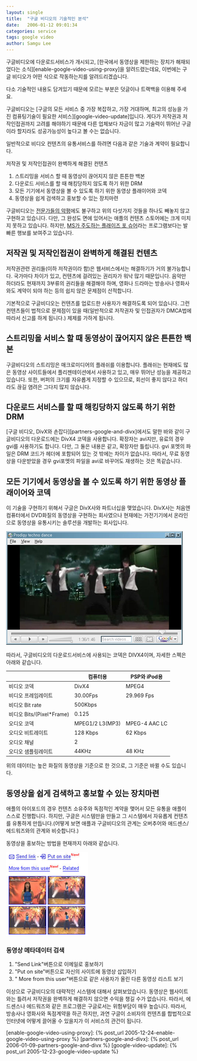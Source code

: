 ```yaml
---
layout: single
title:  "구글 비디오의 기술적인 분석"
date:   2006-01-12 09:01:34
categories: service
tags: google video
author: Samgu Lee
---
```

구글비디오에 다운로드서비스가 개시되고, [한국에서 동영상을 제한하는 장치가 해재되었다는 소식][enable-google-video-using-proxy]을 알려드렸는데요, 이번에는 구글 비디오가 어떤 식으로 작동하는지를 알려드리겠습니다.

다소 기술적인 내용도 담겨있기 때문에 모르는 부분은 덧글이나 트랙백을 이용해 주세요.

구글비디오는 [구글의 모든 서비스 중 가장 복잡하고, 가장 거대하며, 최고의 성능을 가진 컴퓨팅기술이 필요한 서비스][google-video-update]입니다. 게다가 저작권과 저작인접권까지 고려를 해야하기 때문에 다른 업체보다 자금이 많고 기술력이 뛰어난 구글이라 할지라도 성공가능성이 높다고 볼 수는 없습니다.

일반적으로 비디오 컨텐츠의 유통서비스를 하려면 다음과 같은 기술과 계약이 필요합니다.

저작권 및 저작인접권이 완벽하게 해결된 컨텐츠

1. 스트리밍을 서비스 할 때 동영상이 끊어지지 않은 튼튼한 백본
2. 다운로드 서비스를 할 때 해킹당하지 않도록 하기 위한 DRM
3. 모든 기기에서 동영상을 볼 수 있도록 하기 위한 동영상 플래이어와 코덱
4. 동영상을 쉽게 검색하고 홍보할 수 있는 장치마련

구글비디오는 [전문가들의 악평](http://news.empas.com/show.tsp/cp_my/20060112n04096)에도 불구하고 위의 다섯가지 것들을 하나도 빼놓지 않고 구현하고 있습니다. 다만, 그 완성도 면에 있어서는 애플의 컨텐츠 스토어에는 크게 미치지 못하고 있습니다. 하지만, [MS가 주도하는 플래이즈 포 슈어](http://www.playsforsure.com/)라는 프로그램보다는 발빠른 행보를 보여주고 있습니다.

## 저작권 및 저작인접권이 완벽하게 해결된 컨텐츠

저작권관련 권리들(이하 저작권이라 함)은 웹서비스에서는 해결하기가 거의 불가능합니다. 국가마다 차이가 있고, 컨텐츠에 걸려있는 권리자가 워낙 많기 때문입니다. 음악만 하더라도 현재까지 3부류의 권리들을 해결해야 하며, 영화나 드라마는 방송사나 영화사와도 계약이 되야 하는 등의 쉽지 않은 문제점이 산적합니다.

기본적으로 구글비디오는 컨텐츠를 업로드한 사용자가 해결하도록 되어 있습니다. 그런 컨텐츠들이 법적으로 문제점이 있을 때(일반적으로 저작권자 및 인접권자가 DMCA법에 따라서 신고를 하게 됩니다.) 제제를 가하게 됩니다.

## 스트리밍을 서비스 할 때 동영상이 끊어지지 않은 튼튼한 백본

구글비디오의 스트리밍은 매크로미디어의 플래쉬를 이용합니다. 플래쉬는 현재에도 많은 동영상 사이트들에서 플리젠테이션에서 사용하고 있고, 매우 뛰어난 성능을 제공하고 있습니다. 또한, 버퍼의 크기를 자유롭게 지정할 수 있으므로, 회선이 좋지 않다고 하더라도 끊길 염려은 그다지 많지 않습니다.

## 다운로드 서비스를 할 때 해킹당하지 않도록 하기 위한 DRM

[구글 비디오, DivX와 손잡다][partners-google-and-divx]에서도 말한 바와 같이 구글비디오의 다운로드에는 DivX4 코덱을 사용합니다. 확장자는 avi지만, 유료의 경우 gvi를 사용하기도 합니다. 다만, 그 둘은 내용은 같고, 확장자만 틀립니다. gvi 포멧의 파일은 DRM 코드가 헤더에 포함되어 있는 것 밖에는 차이가 없습니다. 따라서, 무료 동영상을 다운받았을 경우 gvi포멧의 파일을 avi로 바꾸어도 재생하는 것은 똑같습니다.

## 모든 기기에서 동영상을 볼 수 있도록 하기 위한 동영상 플래이어와 코덱

이 기술을 구현하기 위해서 구글은 DivX사와 파트너십을 맺었습니다. DivX사는 처음엔 컴퓨터에서 DVD화질의 동영상을 구현하는 회사였으나 현재에는 가전기기에서 온라인으로 동영상을 유통시키는 솔루션을 개발하는 회사입니다.

![구글비디오 플래이어](/assets/google_video_player.jpg)

따라서, 구글비디오의 다운로드서비스에 사용되는 코덱은 DIVX4이며, 자세한 스펙은 아래와 같습니다.

|       | 컴퓨터용 |PSP와 iPod용 |
| ----------- | ----------- |----------- |
| 비디오 코덱      | DivX4       |MPEG4       |
| 비디오 프레임레이트   | 30.00Fps        | 29.969 Fps        |
| 비디오 Bit rate   | 500Kbps        |        |
| 비디오  Bits/(Pixel*Frame)   | 0.125        |        |
| 오디오 코덱      | MPEG1/2 L3(MP3)      | MPEG-4 AAC LC       |
| 오디오 비트레이트   | 128 Kbps        | 62 Kbps        |
| 오디오 채널   | 2        |        |
| 오디오  샘플링레이트   | 44KHz        | 48 KHz       |

위의 데이터는 높은 화질의 동영상을 기준으로 한 것으로, 그 기준은 바뀔 수도 있습니다.

## 동영상을 쉽게 검색하고 홍보할 수 있는 장치마련

애플의 아이포드의 경우 컨텐츠 소유주와 독점적인 계약을 맺어서 모든 유통을 애플이 스스로 진행합니다. 하지만, 구글은 시스템만을 만들고 그 시스템에서 자유롭게 컨텐츠를 유통하게 만듭니다.(어떻게 보면 애플과 구글비디오의 관계는 오버추어와 애드센스/에드워즈와의 관계와 비슷합니다.)

동영상을 홍보하는 방법을 현재까지 아래와 같습니다.

![구글비디오의 오른쪽 홍보를 위한 링크들](/assets/google_video_right_link.jpg)

### 동영상 메타데이터 검색
   
1. "Send Link"버튼으로 이메일로 홍보하기
2. "Put on site"버튼으로 자신의 사이트에 동영상 삽입하기
3. " More from this user"버튼으로 같은 사용자가 올린 다른 동영상 리스트 보기

이상으로 구글비디오의 대략적인 시스템에 대해서 살펴보았습니다. 동영상은 웹사이트와는 틀려서 저작권을 완벽하게 해결하지 않으면 수익을 챙길 수가 없습니다. 따라서, 에드센스나 에드워즈와 같은 프로그램은 구글로서는 위험부담이 매우 높습니다. 따라서, 방송사나 영화사와 독점계약을 하곤 하지만, 과연 구글이 소비자의 컨텐츠를 합법적으로 인터넷에 어떻게 끌어올 수 있을지가 이 서비스의 관건이 됩니다.

[enable-google-video-using-proxy]: {% post_url 2005-12-24-enable-google-video-using-proxy %}
[partners-google-and-divx]: {% post_url 2006-01-09-partners-google-and-divx %}
[google-video-update]: {% post_url 2005-12-23-google-video-update %}
